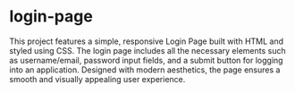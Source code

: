 # login-page
This project features a simple, responsive Login Page built with HTML and styled using CSS. The login page includes all the necessary elements such as username/email, password input fields, and a submit button for logging into an application. Designed with modern aesthetics, the page ensures a smooth and visually appealing user experience.

